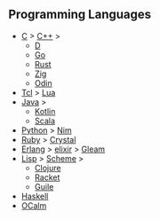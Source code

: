 ## Programming Languages

- [C](https://blog.bradfieldcs.com/how-to-learn-c-59222a627a4c) > [C++](https://isocpp.org/) > 
    - [D](https://tour.dlang.org/)
    - [Go](https://go.dev/tour/welcome/1)
    - [Rust](https://doc.rust-lang.org/book/index.html)
    - [Zig](https://ziglang.org/learn/overview/)
    - [Odin](https://odin-lang.org/)
- [Tcl](https://www.tcl.tk/man/tcl8.5/tutorial/tcltutorial.html) > [Lua](https://www.lua.org/)
- [Java](https://dev.java/learn/) > 
    - [Kotlin](https://kotlinlang.org/docs/getting-started.html)
    - [Scala](https://docs.scala-lang.org/tutorials/scala-for-java-programmers.html)
- [Python](https://docs.python.org/3/tutorial/) > [Nim](https://nim-lang.org/docs/tut1.html)
- [Ruby](https://www.ruby-lang.org/en/documentation/quickstart/) > [Crystal](https://crystal-lang.org/)
- [Erlang](https://www.erlang.org/doc/getting_started/intro.html#prerequisites) > [elixir](https://elixir-lang.org/getting-started/introduction.html) > [Gleam](https://gleam.run/)
- [Lisp](http://landoflisp.com/) > [Scheme](https://jaredkrinke.github.io/learn-scheme/index.html) > 
    - [Clojure](https://clojure.org/) 
    - [Racket](https://racket-lang.org/) 
    - [Guile](https://www.gnu.org/software/guile/)
- [Haskell](https://www.haskell.org/get-started/)
- [OCalm](https://ocaml.org/)
